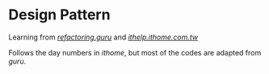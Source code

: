 # Design Pattern

Learning from [_refactoring.guru_](https://refactoring.guru/design-patterns) and [_ithelp.ithome.com.tw_](https://ithelp.ithome.com.tw/users/20112528/ironman/2113)

Follows the day numbers in *ithome*, but most of the codes are adapted from *guru*.
